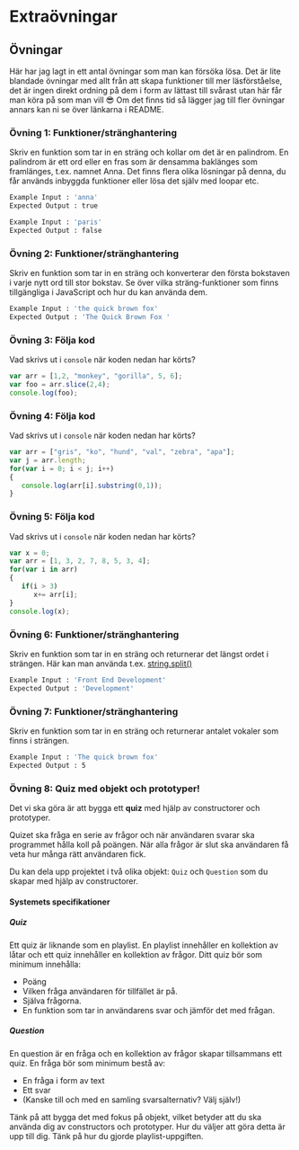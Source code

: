 # Extraövningar

## Övningar

Här har jag lagt in ett antal övningar som man kan försöka lösa. Det är lite blandade övningar med allt från att skapa funktioner till mer läsförståelse, det är ingen direkt ordning på dem i form av lättast till svårast utan här får man köra på som man vill :sunglasses: Om det finns tid så lägger jag till fler övningar annars kan ni se över länkarna i README.

### Övning 1: Funktioner/stränghantering

Skriv en funktion som tar in en sträng och kollar om det är en palindrom. En palindrom är ett ord eller en fras som är densamma baklänges som framlänges, t.ex. namnet Anna. Det finns flera olika lösningar på denna, du får används inbyggda funktioner eller lösa det själv med loopar etc.

```bash
Example Input : 'anna' 
Expected Output : true

Example Input : 'paris' 
Expected Output : false
```

### Övning 2: Funktioner/stränghantering

Skriv en funktion som tar in en sträng och konverterar den första bokstaven i varje nytt ord till stor bokstav. Se över vilka sträng-funktioner som finns tillgängliga i JavaScript och hur du kan använda dem.

```bash
Example Input : 'the quick brown fox' 
Expected Output : 'The Quick Brown Fox '
```

### Övning 3: Följa kod

Vad skrivs ut i `console` när koden nedan har körts?

```javascript
var arr = [1,2, "monkey", "gorilla", 5, 6];
var foo = arr.slice(2,4);
console.log(foo);

```

### Övning 4: Följa kod

Vad skrivs ut i `console` när koden nedan har körts?

```javascript
var arr = ["gris", "ko", "hund", "val", "zebra", "apa"];
var j = arr.length;
for(var i = 0; i < j; i++)
{
   console.log(arr[i].substring(0,1));
}

```

### Övning 5: Följa kod

Vad skrivs ut i `console` när koden nedan har körts?

```js
var x = 0;
var arr = [1, 3, 2, 7, 8, 5, 3, 4];
for(var i in arr)
{
   if(i > 3)
      x+= arr[i];
}
console.log(x);
```

### Övning 6: Funktioner/stränghantering

Skriv en funktion som tar in en sträng och returnerar det längst ordet i strängen. Här kan man använda t.ex. [string.split()](http://www.w3schools.com/jsref/jsref_split.asp) 

```bash
Example Input : 'Front End Development' 
Expected Output : 'Development'
```

### Övning 7: Funktioner/stränghantering

Skriv en funktion som tar in en sträng och returnerar antalet vokaler som finns i strängen.

```bash
Example Input : 'The quick brown fox' 
Expected Output : 5
```

### Övning 8: Quiz med objekt och prototyper!

Det vi ska göra är att bygga ett **quiz** med hjälp av constructorer och prototyper.

Quizet ska fråga en serie av frågor och när användaren svarar ska programmet hålla koll på poängen. När alla frågor är slut ska användaren få veta hur många rätt användaren fick.

Du kan dela upp projektet i två olika objekt: `Quiz` och `Question` som du skapar med hjälp av constructorer.

#### Systemets specifikationer

##### Quiz
Ett quiz är liknande som en playlist. En playlist innehåller en kollektion av låtar och ett quiz innehåller en kollektion av frågor. Ditt quiz bör som minimum innehålla:

* Poäng
* Vilken fråga användaren för tillfället är på.
* Själva frågorna.
* En funktion som tar in användarens svar och jämför det med frågan.

##### Question
En question är en fråga och en kollektion av frågor skapar tillsammans ett quiz. En fråga bör som minimum bestå av:

* En fråga i form av text
* Ett svar
* (Kanske till och med en samling svarsalternativ? Välj själv!)

Tänk på att bygga det med fokus på objekt, vilket betyder att du ska använda dig av constructors och prototyper. Hur du väljer att göra detta är upp till dig. Tänk på hur du gjorde playlist-uppgiften.
